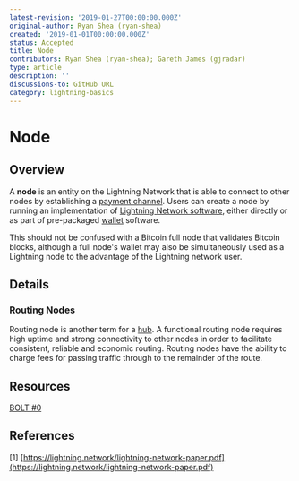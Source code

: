 ```yaml
---
latest-revision: '2019-01-27T00:00:00.000Z'
original-author: Ryan Shea (ryan-shea)
created: '2019-01-01T00:00:00.000Z'
status: Accepted
title: Node
contributors: Ryan Shea (ryan-shea); Gareth James (gjradar)
type: article
description: ''
discussions-to: GitHub URL
category: lightning-basics
---
```


# Node

## Overview

A **node** is an entity on the Lightning Network that is able to connect to other nodes by establishing a [payment channel](payment-channel.md). Users can create a node by running an implementation of [Lightning Network software](../lightning-software/implementations-of-lightning-network.md), either directly or as part of pre-packaged [wallet](../lightning-software/wallet/) software.

This should not be confused with a Bitcoin full node that validates Bitcoin blocks, although a full node's wallet may also be simultaneously used as a Lightning node to the advantage of the Lightning network user.

## Details

### Routing Nodes

Routing node is another term for a [hub](hub.md). A functional routing node requires high uptime and strong connectivity to other nodes in order to facilitate consistent, reliable and economic routing. Routing nodes have the ability to charge fees for passing traffic through to the remainder of the route.

## Resources

[BOLT \#0](https://github.com/lightningnetwork/lightning-rfc/blob/master/00-introduction.md)

## References

\[1\] [https://lightning.network/lightning-network-paper.pdf](https://lightning.network/lightning-network-paper.pdf)

